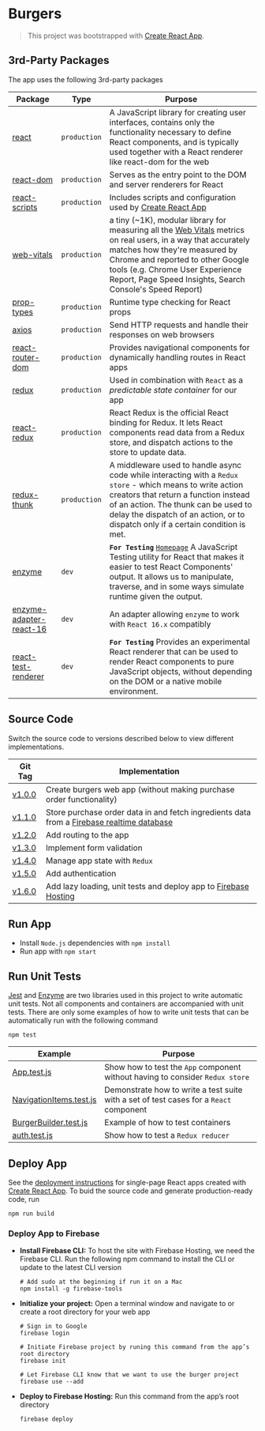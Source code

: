 # Burgers

> This project was bootstrapped with [Create React App](https://github.com/facebook/create-react-app).

## 3rd-Party Packages

The app uses the following 3rd-party packages

| Package | Type | Purpose |
|---------|------|---------|
| [react](https://www.npmjs.com/package/react) | `production` | A JavaScript library for creating user interfaces, contains only the functionality necessary to define React components, and is typically used together with a React renderer like react-dom for the web |
| [react-dom](https://www.npmjs.com/package/react-dom) | `production` | Serves as the entry point to the DOM and server renderers for React |
| [react-scripts](https://www.npmjs.com/package/react-scripts) | `production` | Includes scripts and configuration used by [Create React App](https://create-react-app.dev/) |
| [web-vitals](https://www.npmjs.com/package/web-vitals) | `production` | a tiny (~1K), modular library for measuring all the [Web Vitals](https://web.dev/vitals/) metrics on real users, in a way that accurately matches how they're measured by Chrome and reported to other Google tools (e.g. Chrome User Experience Report, Page Speed Insights, Search Console's Speed Report) |
| [prop-types](https://www.npmjs.com/package/prop-types) | `production` | Runtime type checking for React props |
| [axios](https://www.npmjs.com/package/axios) | `production` | Send HTTP requests and handle their responses on web browsers |
| [react-router-dom](https://www.npmjs.com/package/react-router-dom) | `production` | Provides navigational components for dynamically handling routes in React apps |
| [redux](https://www.npmjs.com/package/redux) | `production` | Used in combination with `React` as a *predictable state container* for our app |
| [react-redux](https://www.npmjs.com/package/react-redux) | `production` | React Redux is the official React binding for Redux. It lets React components read data from a Redux store, and dispatch actions to the store to update data. |
| [redux-thunk](https://www.npmjs.com/package/redux-thunk) | `production` | A middleware used to handle async code while interacting with a `Redux store` - which means to write action creators that return a function instead of an action. The thunk can be used to delay the dispatch of an action, or to dispatch only if a certain condition is met. |
| [enzyme](https://www.npmjs.com/package/enzyme) | `dev` | **`For Testing`** [`Homepage`](https://enzymejs.github.io/enzyme/) A JavaScript Testing utility for React that makes it easier to test React Components' output. It allows us to manipulate, traverse, and in some ways simulate runtime given the output. |
| [enzyme-adapter-react-16](https://www.npmjs.com/package/enzyme-adapter-react-16) | `dev` | An adapter allowing `enzyme` to work with `React 16.x` compatibly |
| [react-test-renderer](https://www.npmjs.com/package/react-test-renderer) | `dev` | **`For Testing`** Provides an experimental React renderer that can be used to render React components to pure JavaScript objects, without depending on the DOM or a native mobile environment. |

## Source Code

Switch the source code to versions described below to view different implementations.

| Git Tag | Implementation |
|---------|----------------|
| [v1.0.0](https://github.com/TranXuanHoang/React/releases/tag/v1.0.0) | Create burgers web app (without making purchase order functionality) |
| [v1.1.0](https://github.com/TranXuanHoang/React/releases/tag/v1.1.0) | Store purchase order data in and fetch ingredients data from a [Firebase realtime database](https://firebase.google.com/products/realtime-database) |
| [v1.2.0](https://github.com/TranXuanHoang/React/releases/tag/v1.2.0) | Add routing to the app |
| [v1.3.0](https://github.com/TranXuanHoang/React/releases/tag/v1.3.0) | Implement form validation |
| [v1.4.0](https://github.com/TranXuanHoang/React/releases/tag/v1.4.0) | Manage app state with `Redux` |
| [v1.5.0](https://github.com/TranXuanHoang/React/releases/tag/v1.5.0) | Add authentication |
| [v1.6.0](https://github.com/TranXuanHoang/React/releases/tag/v1.6.0) | Add lazy loading, unit tests and deploy app to [Firebase Hosting](https://firebase.google.com/docs/hosting) |

## Run App

* Install `Node.js` dependencies with `npm install`
* Run app with `npm start`

## Run Unit Tests

[Jest](https://jestjs.io/) and [Enzyme](https://enzymejs.github.io/enzyme/) are two libraries used in this project to write automatic unit tests. Not all components and containers are accompanied with unit tests. There are only some examples of how to write unit tests that can be automatically run with the following command

```shell
npm test
```

| Example | Purpose |
|---------|---------|
| [App.test.js](./src/App.test.js) | Show how to test the `App` component without having to consider `Redux store` |
| [NavigationItems.test.js](./src/components/Navigation/NavigationItems/NavigationItems.test.js) | Demonstrate how to write a test suite with a set of test cases for a `React` component |
| [BurgerBuilder.test.js](./src/containers/BurgerBuilder/BurgerBuilder.test.js) | Example of how to test containers |
| [auth.test.js](./src/store/reducers/auth.test.js) | Show how to test a `Redux reducer` |

## Deploy App

See the [deployment instructions](https://create-react-app.dev/docs/deployment/) for single-page React apps created with [Create React App](https://create-react-app.dev/). To buid the source code and generate production-ready code, run

```shell
npm run build
```

### Deploy App to Firebase

* **Install Firebase CLI:** To host the site with Firebase Hosting, we need the Firebase CLI. Run the following npm command to install the CLI or update to the latest CLI version

  ```shell
  # Add sudo at the beginning if run it on a Mac
  npm install -g firebase-tools
  ```

* **Initialize your project:** Open a terminal window and navigate to or create a root directory for your web app

  ```shell
  # Sign in to Google
  firebase login

  # Initiate Firebase project by runing this command from the app’s root directory
  firebase init

  # Let Firebase CLI know that we want to use the burger project
  firebase use --add
  ```

* **Deploy to Firebase Hosting:** Run this command from the app’s root directory

  ```shell
  firebase deploy
  ```
